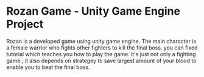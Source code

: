 # Rozan Game - Unity Game Engine Project
Rozan is a developed game using unity game engine. The main character is a female warrior who fights other fighters to kill the final boss.
you can fixed tutorial which teaches you how to play the game.
it's just not only a fighting game , it also depends on strategey to save largest amount of your blood to enable you to beat the final boss.
